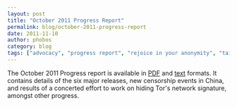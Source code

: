 ```yaml
---
layout: post
title: "October 2011 Progress Report"
permalink: blog/october-2011-progress-report
date: 2011-11-10
author: phobos
category: blog
tags: ["advocacy", "progress report", "rejoice in your anonymity", "tails", "tor releases"]
---
```


The October 2011 Progress report is available in [PDF](https://archive.torproject.org/monthly-report-archive/2011-October-Monthly-Report.pdf) and [text](https://archive.torproject.org/monthly-report-archive/2011-October-Monthly-Report.txt) formats. It contains details of the six major releases, new censorship events in China, and results of a concerted effort to work on hiding Tor's network signature, amongst other progress.

